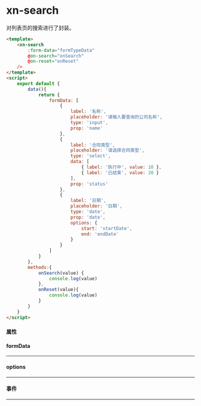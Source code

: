 # xn-search

对列表页的搜索进行了封装。

``` html javascript
<template>
    <xn-search
        :form-data="formTypeData"
        @on-search="onSearch"
        @on-reset="onReset"
    />
</template>
<script>
    export default {
        data(){
            return {
                formData: [
                    {
                        label: '名称',
                        placeholder: '请输入要查询的公司名称',
                        type: 'input',
                        prop: 'name'
                    },
                    {
                        label: '合同类型',
                        placeholder: '请选择合同类型',
                        type: 'select',
                        data: [
                            { label: '执行中', value: 10 },
                            { label: '已结束', value: 20 }
                        ],
                        prop: 'status'
                    },
                    {
                        label: '日期',
                        placeholder: '日期',
                        type: 'date',
                        prop: 'date',
                        options: {
                            start: 'startDate',
                            end: 'endDate'
                        }
                    }
                ]
            }
        },
        methods:{
            onSearch(value) {
                console.log(value)
            },
            onReset(value){
                console.log(value)
            }
        }
    }
</script>
```


#### 属性

<api :list="list"></api>


 
#### formData
---

<api :list="formData"></api>

#### options
---

<api :list="options"></api>

#### 事件
---

<api :list="event"></api>

<script>
   export default {
        data(){
            return {
                list:[
                    {query:'formData',desc:'要显示的数据',type:'array',options:'见下方formData属性',default:'-'},
                    {query:'labelWidth',desc:'表单项label宽度',type:'string',options:'-',default:'80px'},
                ],
                formData:[
                    {query:'label',desc:'标签文本',type:'string',options:'',default:'-'},
                    {query:'placeholder',desc:'输入框占位',type:'string',options:'',default:'-'},
                    {query:'type',desc:'表单类型',type:'string',options:'input/select/date',default:'-'},
                    {query:'prop',desc:'表单域 model 字段，在使用 validate、resetFields 方法的情况下，该属性是必填的',type:'string',options:'传入 Form 组件的 model 中的字段',default:'-'},
                    {query:'data',desc:'表单的数据源（例：select的下拉数据）',type:'array',options:'-',default:'-'},
                    {query:'options',desc:'详情见下放options',type:'object',options:'-',default:'{}'},
                    
                ],
                options:[
                    {query:'start/end',desc:'查询条件需要传的字段',type:'string',options:'',default:'-'},
                    {query:'is-shortcut',desc:'是否显示日期快捷栏（只有在type=xx range时生效）',type:'boolbarn',options:'true/false',default:'true'},
                    {query:'start-placeholder',desc:'当type为组合选择时候的文字占位（左侧）',type:'string',options:'-',default:'-'},
                    {query:'end-placeholder',desc:'当type为组合选择时候的文字占位（右侧）',type:'string',options:'-',default:'-'},
                ],
                event:[
                    {query:'on-search',desc:'触发搜索',type:'function',options:'-',default:'-'},
                    {query:'on-reset',desc:'重置搜索表单',type:'function',options:'-',default:'-'},
                ]
            }
        }
    }
</script>